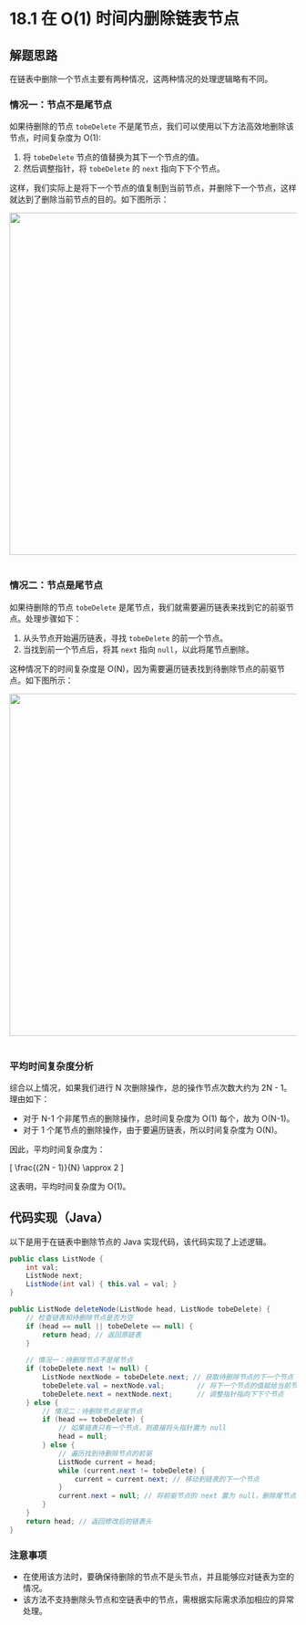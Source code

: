 # 18.1 在 O(1) 时间内删除链表节点

## 解题思路

在链表中删除一个节点主要有两种情况，这两种情况的处理逻辑略有不同。

### 情况一：节点不是尾节点

如果待删除的节点 `tobeDelete` 不是尾节点，我们可以使用以下方法高效地删除该节点，时间复杂度为 O(1):

1. 将 `tobeDelete` 节点的值替换为其下一个节点的值。
2. 然后调整指针，将 `tobeDelete` 的 `next` 指向下下个节点。

这样，我们实际上是将下一个节点的值复制到当前节点，并删除下一个节点，这样就达到了删除当前节点的目的。如下图所示：

<div align="center"> 
    <img src="https://cs-notes-1256109796.cos.ap-guangzhou.myqcloud.com/1176f9e1-3442-4808-a47a-76fbaea1b806.png" width="600"/> 
</div><br>

### 情况二：节点是尾节点

如果待删除的节点 `tobeDelete` 是尾节点，我们就需要遍历链表来找到它的前驱节点。处理步骤如下：

1. 从头节点开始遍历链表，寻找 `tobeDelete` 的前一个节点。
2. 当找到前一个节点后，将其 `next` 指向 `null`，以此将尾节点删除。

这种情况下的时间复杂度是 O(N)，因为需要遍历链表找到待删除节点的前驱节点。如下图所示：

<div align="center"> 
    <img src="https://cs-notes-1256109796.cos.ap-guangzhou.myqcloud.com/4bf8d0ba-36f0-459e-83a0-f15278a5a157.png" width="600"/> 
</div><br>

### 平均时间复杂度分析

综合以上情况，如果我们进行 N 次删除操作，总的操作节点次数大约为 2N - 1。理由如下：
- 对于 N-1 个非尾节点的删除操作，总时间复杂度为 O(1) 每个，故为 O(N-1)。
- 对于 1 个尾节点的删除操作，由于要遍历链表，所以时间复杂度为 O(N)。

因此，平均时间复杂度为：

\[
\frac{(2N - 1)}{N} \approx 2 
\]

这表明，平均时间复杂度为 O(1)。

## 代码实现（Java）

以下是用于在链表中删除节点的 Java 实现代码，该代码实现了上述逻辑。

```java
public class ListNode {
    int val;
    ListNode next;
    ListNode(int val) { this.val = val; }
}

public ListNode deleteNode(ListNode head, ListNode tobeDelete) {
    // 检查链表和待删除节点是否为空
    if (head == null || tobeDelete == null) {
        return head; // 返回原链表
    }
    
    // 情况一：待删除节点不是尾节点
    if (tobeDelete.next != null) {
        ListNode nextNode = tobeDelete.next; // 获取待删除节点的下一个节点
        tobeDelete.val = nextNode.val;        // 将下一个节点的值赋给当前节点
        tobeDelete.next = nextNode.next;      // 调整指针指向下下个节点
    } else {
        // 情况二：待删除节点是尾节点
        if (head == tobeDelete) {
            // 如果链表只有一个节点，则直接将头指针置为 null
            head = null; 
        } else {
            // 遍历找到待删除节点的前驱
            ListNode current = head; 
            while (current.next != tobeDelete) {
                current = current.next; // 移动到链表的下一个节点
            }
            current.next = null; // 将前驱节点的 next 置为 null，删除尾节点
        }
    }
    return head; // 返回修改后的链表头
}
```

### 注意事项

- 在使用该方法时，要确保待删除的节点不是头节点，并且能够应对链表为空的情况。
- 该方法不支持删除头节点和空链表中的节点，需根据实际需求添加相应的异常处理。